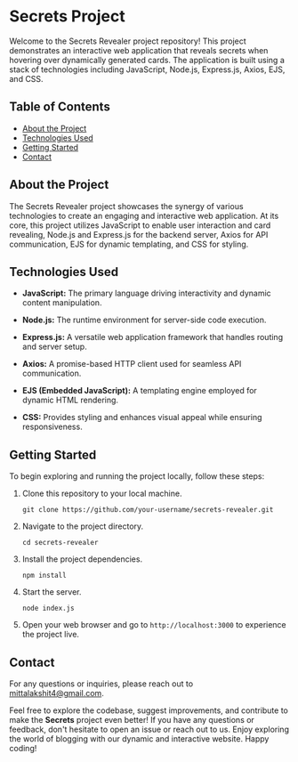 # Secrets Project

Welcome to the Secrets Revealer project repository! This project demonstrates an interactive web application that reveals secrets when hovering over dynamically generated cards. The application is built using a stack of technologies including JavaScript, Node.js, Express.js, Axios, EJS, and CSS.

## Table of Contents

- [About the Project](#about-the-project)
- [Technologies Used](#technologies-used)
- [Getting Started](#getting-started)
- [Contact](#contact)

## About the Project

The Secrets Revealer project showcases the synergy of various technologies to create an engaging and interactive web application. At its core, this project utilizes JavaScript to enable user interaction and card revealing, Node.js and Express.js for the backend server, Axios for API communication, EJS for dynamic templating, and CSS for styling.

## Technologies Used

- **JavaScript:** The primary language driving interactivity and dynamic content manipulation.
  
- **Node.js:** The runtime environment for server-side code execution.
  
- **Express.js:** A versatile web application framework that handles routing and server setup.
  
- **Axios:** A promise-based HTTP client used for seamless API communication.
  
- **EJS (Embedded JavaScript):** A templating engine employed for dynamic HTML rendering.
  
- **CSS:** Provides styling and enhances visual appeal while ensuring responsiveness.

## Getting Started

To begin exploring and running the project locally, follow these steps:

1. Clone this repository to your local machine.

   ```git clone https://github.com/your-username/secrets-revealer.git```

2. Navigate to the project directory.
   
   ```cd secrets-revealer```

3. Install the project dependencies.

   ```npm install```

5. Start the server.

   ```node index.js```

6. Open your web browser and go to `http://localhost:3000` to experience the project live.


## Contact

For any questions or inquiries, please reach out to [mittalakshit4@gmail.com](mailto:mittalakshit4@gmail.com).

Feel free to explore the codebase, suggest improvements, and contribute to make the **Secrets** project even better! If you have any questions or feedback, don't hesitate to open an issue or reach out to us. Enjoy exploring the world of blogging with our dynamic and interactive website. Happy coding!
